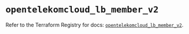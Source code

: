# `opentelekomcloud_lb_member_v2`

Refer to the Terraform Registry for docs: [`opentelekomcloud_lb_member_v2`](https://registry.terraform.io/providers/opentelekomcloud/opentelekomcloud/1.36.33/docs/resources/lb_member_v2).
